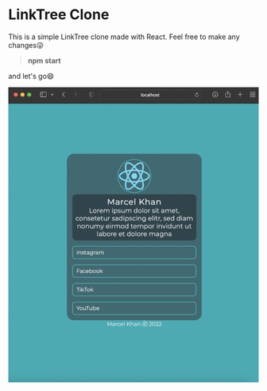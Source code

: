 # LinkTree Clone

This is a simple LinkTree clone made with React.
Feel free to make any changes😜

> **npm start** 

and let's go😄

![preview](preview.png)